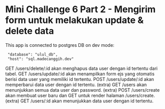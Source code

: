 # Mini Challenge 6 Part 2 - Mengirim form untuk melakukan update & delete data

This app is connected to postgres DB on dev mode:

     "database": "ulul_db",
     "host": "sql.madecanggih.dev"

GET /users/delete/:id akan menghapus data user dengan id tertentu dari tabel.
GET /users/update/:id akan menampilkan form ejs yang otomatis berisi data user yang memiliki id tertentu.
POST /users/update/:id akan memperbarui data user dengan id tertentu.
(extra) GET /users akan menunjukkan semua data user dan password.
(extra) POST /users/create akan membuat user baru dan GET untuk render halaman /users/create.
(extra) GET /users/:id akan menunjukkan data user dengan id tertentu.
